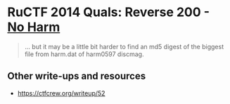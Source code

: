# RuCTF 2014 Quals: Reverse 200 - [No Harm](https://github.com/HackerDom/ructf-2014-quals/tree/master/tasks/no_harm)

> ... but it may be a little bit harder to find an md5 digest of the biggest file from harm.dat of harm0597 discmag.

## Other write-ups and resources

* <https://ctfcrew.org/writeup/52>
